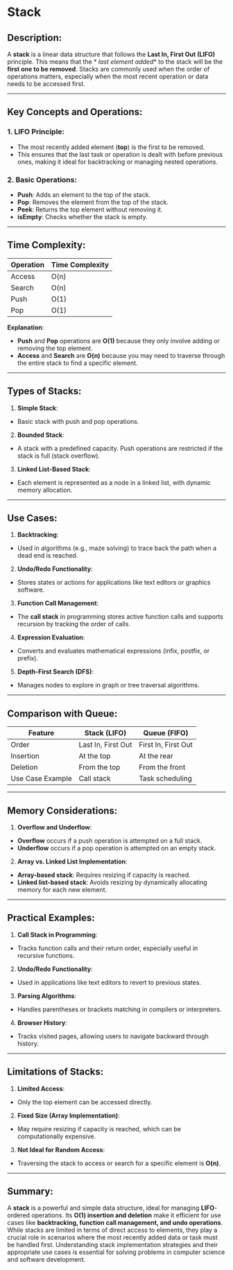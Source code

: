 # Stack

## Description:

A **stack** is a linear data structure that follows the **Last In, First Out (LIFO)** principle. This means that the *
*last element added** to the stack will be the **first one to be removed**. Stacks are commonly used when the order of
operations matters, especially when the most recent operation or data needs to be accessed first.

---

## Key Concepts and Operations:

### 1. **LIFO Principle**:

- The most recently added element (**top**) is the first to be removed.
- This ensures that the last task or operation is dealt with before previous ones, making it ideal for backtracking or
  managing nested operations.

### 2. **Basic Operations**:

- **Push**: Adds an element to the top of the stack.
- **Pop**: Removes the element from the top of the stack.
- **Peek**: Returns the top element without removing it.
- **isEmpty**: Checks whether the stack is empty.

---

## Time Complexity:

| Operation | Time Complexity |
|-----------|-----------------|
| Access    | O(n)            |
| Search    | O(n)            |
| Push      | O(1)            |
| Pop       | O(1)            |

**Explanation**:

- **Push** and **Pop** operations are **O(1)** because they only involve adding or removing the top element.
- **Access** and **Search** are **O(n)** because you may need to traverse through the entire stack to find a specific
  element.

---

## Types of Stacks:

1. **Simple Stack**:

- Basic stack with push and pop operations.

2. **Bounded Stack**:

- A stack with a predefined capacity. Push operations are restricted if the stack is full (stack overflow).

3. **Linked List-Based Stack**:

- Each element is represented as a node in a linked list, with dynamic memory allocation.

---

## Use Cases:

1. **Backtracking**:

- Used in algorithms (e.g., maze solving) to trace back the path when a dead end is reached.

2. **Undo/Redo Functionality**:

- Stores states or actions for applications like text editors or graphics software.

3. **Function Call Management**:

- The **call stack** in programming stores active function calls and supports recursion by tracking the order of calls.

4. **Expression Evaluation**:

- Converts and evaluates mathematical expressions (infix, postfix, or prefix).

5. **Depth-First Search (DFS)**:

- Manages nodes to explore in graph or tree traversal algorithms.

---

## Comparison with Queue:

| Feature          | Stack (LIFO)       | Queue (FIFO)        |
|------------------|--------------------|---------------------|
| Order            | Last In, First Out | First In, First Out |
| Insertion        | At the top         | At the rear         |
| Deletion         | From the top       | From the front      |
| Use Case Example | Call stack         | Task scheduling     |

---

## Memory Considerations:

1. **Overflow and Underflow**:

- **Overflow** occurs if a push operation is attempted on a full stack.
- **Underflow** occurs if a pop operation is attempted on an empty stack.

2. **Array vs. Linked List Implementation**:

- **Array-based stack**: Requires resizing if capacity is reached.
- **Linked list-based stack**: Avoids resizing by dynamically allocating memory for each new element.

---

## Practical Examples:

1. **Call Stack in Programming**:

- Tracks function calls and their return order, especially useful in recursive functions.

2. **Undo/Redo Functionality**:

- Used in applications like text editors to revert to previous states.

3. **Parsing Algorithms**:

- Handles parentheses or brackets matching in compilers or interpreters.

4. **Browser History**:

- Tracks visited pages, allowing users to navigate backward through history.

---

## Limitations of Stacks:

1. **Limited Access**:

- Only the top element can be accessed directly.

2. **Fixed Size (Array Implementation)**:

- May require resizing if capacity is reached, which can be computationally expensive.

3. **Not Ideal for Random Access**:

- Traversing the stack to access or search for a specific element is **O(n)**.

---

## Summary:

A **stack** is a powerful and simple data structure, ideal for managing **LIFO**-ordered operations. Its **O(1)
insertion and deletion** make it efficient for use cases like **backtracking, function call management, and undo
operations**. While stacks are limited in terms of direct access to elements, they play a crucial role in scenarios
where the most recently added data or task must be handled first. Understanding stack implementation strategies and
their appropriate use cases is essential for solving problems in computer science and software development.
